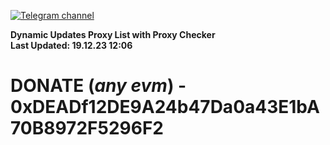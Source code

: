 [![Telegram channel](https://img.shields.io/endpoint?url=https://runkit.io/damiankrawczyk/telegram-badge/branches/master?url=https://t.me/n4z4v0d)](https://t.me/n4z4v0d) 

**Dynamic Updates Proxy List with Proxy Checker**  
**Last Updated: 19.12.23 12:06**

# DONATE (_any evm_) - 0xDEADf12DE9A24b47Da0a43E1bA70B8972F5296F2
